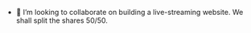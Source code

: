 - 💞️ I’m looking to collaborate on building a live-streaming website. We shall split the shares 50/50.
